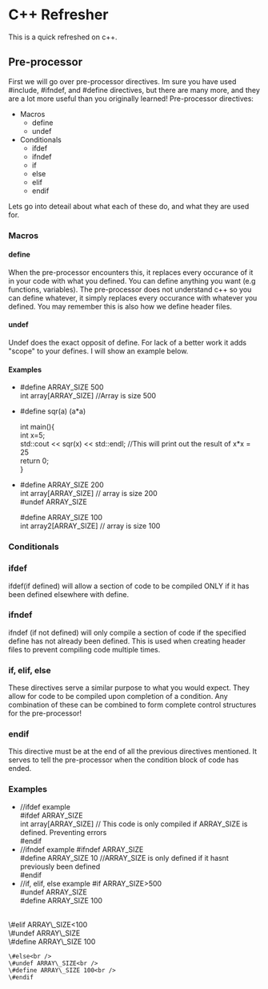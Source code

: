 # C++ Refresher

This is a quick refreshed on c++.

## Pre-processor
First we will go over pre-processor directives.
Im sure you have used \#include, \#ifndef, and \#define directives, but there are many more, and they are a lot more useful than you originally learned!
Pre-processor directives:
- Macros
    - define
    - undef
- Conditionals
    - ifdef
    - ifndef
    - if
    - else
    - elif
    - endif
    
Lets go into deteail about what each of these do, and what they are used for.

### Macros
#### define
When the pre-processor encounters this, it replaces every occurance of it in your code with what you defined. You can define anything you want (e.g functions, variables). The pre-processor does not understand c++ so you can define whatever, it simply replaces every occurance with whatever you defined. You may remember this is also how we define header files.
#### undef
Undef does the exact opposit of define. For lack of a better work it adds "scope" to your defines. I will show an example below.
#### Examples
* \#define ARRAY\_SIZE 500 <br />
  int array[ARRAY\_SIZE] //Array is size 500
* \#define sqr(a) (a*a)<br />
  
  int main(){<br />
    int x=5;<br />
    std::cout << sqr(x) << std::endl; //This will print out the result of x*x = 25<br />
    return 0;<br />
  }
* \#define ARRAY\_SIZE 200<br />
    int array[ARRAY\_SIZE] // array is size 200<br />
  \#undef ARRAY\_SIZE<br />

  \#define ARRAY\_SIZE 100<br />
  int array2[ARRAY\_SIZE] // array is size 100

### Conditionals
### ifdef
ifdef(if defined) will allow a section of code to be compiled ONLY if it has been defined elsewhere with define.
### ifndef
ifndef (if not defined) will only compile a section of code if the specified define has not already been defined. This is used when creating header files to prevent compiling code multiple times.
### if, elif, else
These directives serve a similar purpose to what you would expect. They allow for code to be compiled upon completion of a condition. Any combination of these can be combined to form complete control structures for the pre-processor!
### endif
This directive must be at the end of all the previous directives mentioned. It serves to tell the pre-processor when the condition block of code has ended.

### Examples
* //ifdef example<br />
    \#ifdef ARRAY\_SIZE<br />
    int array[ARRAY\_SIZE] // This code is only compiled if ARRAY\_SIZE is defined. Preventing errors <br />
    \#endif
* //ifndef example
    \#ifndef ARRAY\_SIZE<br />
    \#define ARRAY\_SIZE 10 //ARRAY\_SIZE is only defined if it hasnt previously been defined<br />
    \#endif
* //if, elif, else example
    \#if ARRAY\_SIZE>500<br />
    \#undef ARRAY\_SIZE<br />
    \#define ARRAY\_SIZE 100<br />
<br />
    \#elif ARRAY\_SIZE<100<br />
    \#undef ARRAY\_SIZE<br />
    \#define ARRAY\_SIZE 100<br />

    \#else<br />
    \#undef ARRAY\_SIZE<br />
    \#define ARRAY\_SIZE 100<br />
    \#endif
    
